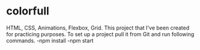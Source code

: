 # colorfull

HTML, CSS, Animations, Flexbox, Grid.
This project that I've been created for practicing purposes. To set up a project pull it from Git and run following commands.
-npm install
-npm start
